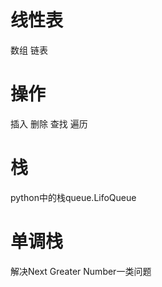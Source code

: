 # 线性表

数组 链表


# 操作


插入 删除 查找 遍历 



# 栈
python中的栈queue.LifoQueue

# 单调栈

解决Next Greater Number一类问题